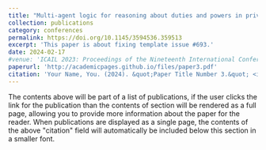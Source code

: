 ```yaml
---
title: "Multi-agent logic for reasoning about duties and powers in private law"
collection: publications
category: conferences
permalink: https://doi.org/10.1145/3594536.359513
excerpt: 'This paper is about fixing template issue #693.'
date: 2024-02-17
#venue: 'ICAIL 2023: Proceedings of the Nineteenth International Conference on Artificial Intelligence and Law', ACM, 2023.
paperurl: 'http://academicpages.github.io/files/paper3.pdf'
citation: 'Your Name, You. (2024). &quot;Paper Title Number 3.&quot; <i>GitHub Journal of Bugs</i>. 1(3).'
---
```


The contents above will be part of a list of publications, if the user clicks the link for the publication than the contents of section will be rendered as a full page, allowing you to provide more information about the paper for the reader. When publications are displayed as a single page, the contents of the above "citation" field will automatically be included below this section in a smaller font.
